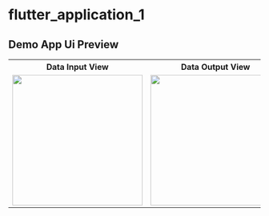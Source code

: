 # flutter_application_1

## Demo App Ui Preview


<table>
  
  
<tr>                    
<th> Data Input View</th>
<th> Data Output View</th> 
</tr>  
  
  
  
<tr>


 <td>
  <img src="https://github.com/yasin9064/flutter_application_1/assets/108936278/b4ee51fb-bbd0-4167-ab97-46ea4d0edfbb" width="260"/>
 </td>

 <td>
  <img src="https://github.com/yasin9064/flutter_application_1/assets/108936278/8e925eb2-d369-4801-9260-4fdbed7c3812" width="260"/>
 </td>


</tr>


</table>





<table>
